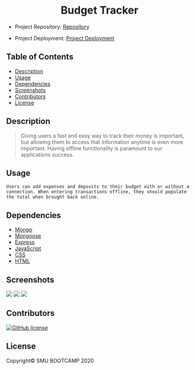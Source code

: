 <div align="center">

# Budget Tracker

</div>

- Project Repository: [Repository](https://github.com/lbarnes86/BudgetTracker)

- Project Deployment: [Project Deployment](https://stormy-fortress-05472.herokuapp.com/)

## Table of Contents

- [Description](#description)
- [Usage](#usage)
- [Dependencies](#dependencies)
- [Screenshots](#screenshots)
- [Contributors](#contributors)
- [License](#license)

## Description

>Giving users a fast and easy way to track their money is important, but allowing them to access that information anytime is even more important. Having offline functionality is paramount to our applications success.

## Usage

```
Users can add expenses and deposits to their budget with or without a connection. When entering transactions offline, they should populate the total when brought back online.
```

## Dependencies

- [Mongo](https://www.npmjs.com/package/mongodb)
- [Mongoose](https://www.npmjs.com/package/mongoose)
- [Express](https://www.npmjs.com/package/express)
- [JavaScript](https://www.javascript.com/) 
- [CSS](https://www.w3schools.com/css/css_intro.asp) 
- [HTML](https://html.com/) 

## Screenshots

<img src="https://user-images.githubusercontent.com/70309736/103858220-9708c300-507d-11eb-9ec8-67cda9d853c7.png">

<img src="https://user-images.githubusercontent.com/70309736/103858226-9839f000-507d-11eb-90cf-9cf47dd94e24.png">

<img src="https://user-images.githubusercontent.com/70309736/103858230-996b1d00-507d-11eb-9a3d-e121b5b2944f.png">

## Contributors

[![GitHub license](https://img.shields.io/badge/Made%20by-Lloyd%20Barnes-ab8c9b?style=flat&logo=github)](https://github.com/lbarnes86)

## License

Copyright© SMU BOOTCAMP 2020
